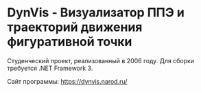 # DynVis - Визуализатор ППЭ и траекторий движения фигуративной точки

Студенческий проект, реализованный в 2006 году. Для сборки требуется .NET Framework 3.


Сайт программы: https://dynvis.narod.ru/
